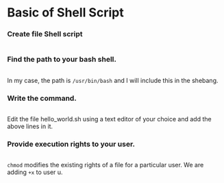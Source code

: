 # Basic of Shell Script
### Create file Shell script

```touch hello_world.sh
```

### Find the path to your bash shell.

```which bash
```
In my case, the path is ` /usr/bin/bash ` and I will include this in the shebang.

### Write the command.

```echo "Hello World"
```
Edit the file hello_world.sh using a text editor of your choice and add the above lines in it.

### Provide execution rights to your user.

```chmod u+x hello_world.sh
```
`chmod` modifies the existing rights of a file for a particular user. We are adding `+x` to user u.

